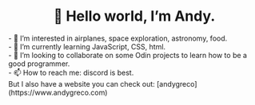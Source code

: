 <h1 align="center"> 👋 Hello world, I’m Andy. </h1>
- 👀 I’m interested in airplanes, space exploration, astronomy, food.<br>
- 🌱 I’m currently learning JavaScript, CSS, html.<br>
- 💞️ I’m looking to collaborate on some Odin projects to learn how to be a good programmer.<br>
- 📫 How to reach me: discord is best.<br>
But I also have a website you can check out: [andygreco](https://www.andygreco.com)

<!---
grecoair/grecoair is a ✨ special ✨ repository because its `README.md` (this file) appears on your GitHub profile.
You can click the Preview link to take a look at your changes.
--->
